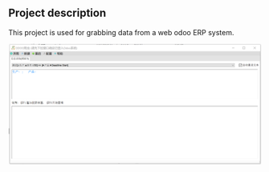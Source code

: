 ﻿## Project description ##

This project is used for grabbing data from a web odoo ERP system.

![example](example.png)

